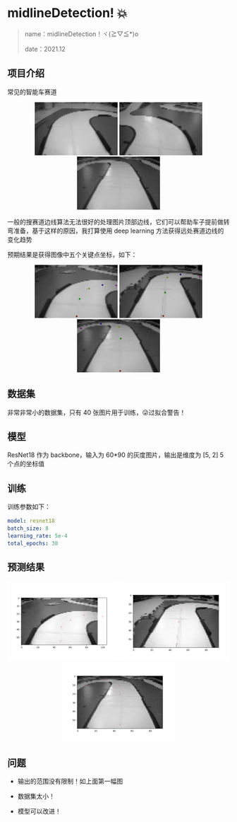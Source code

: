 # midlineDetection! 💥

> name：midlineDetection！ヾ(≧▽≦*)o
>
> date：2021.12

## 项目介绍

常见的智能车赛道

<div align="center">
    <img src="output\readme\001.png" height="120" width="188" >
    <img src="output\readme\012.png" height="120" width="188" >
    <img src="output\readme\032.png" height="120" width="188" >
</div>

一般的搜赛道边线算法无法很好的处理图片顶部边线，它们可以帮助车子提前做转弯准备，基于这样的原因，我打算使用 deep learning 方法获得远处赛道边线的变化趋势

预期结果是获得图像中五个关键点坐标，如下：

<div align="center">
    <img src="output\readme\a1.png" height="120" width="188" >
    <img src="output\readme\a2.png" height="120" width="188" >
    <img src="output\readme\a3.png" height="120" width="188" >
</div>

## 数据集

非常非常小的数据集，只有 40 张图片用于训练，😜过拟合警告！



## 模型

ResNet18 作为 backbone，输入为 60*90 的灰度图片，输出是维度为 [5, 2] 5个点的坐标值



## 训练

训练参数如下：

```yaml
model: resnet18
batch_size: 8
learning_rate: 5e-4
total_epochs: 30
```



## 预测结果

<div align="center">
    <img src="output\readme\pred_output_000.png" height="180" width="250" >
    <img src="output\readme\pred_output_006.png" height="180" width="250" >
    <img src="output\readme\pred_output_032.png" height="180" width="250" >
</div>



## 问题

- 输出的范围没有限制！如上面第一幅图

- 数据集太小！
- 模型可以改进！
